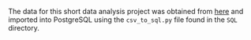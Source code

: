 The data for this short data analysis project was obtained from [here](https://www.kaggle.com/datasets/ramamet4/app-store-apple-data-set-10k-apps) and imported into PostgreSQL using the `csv_to_sql.py` file found in the `SQL` directory.
